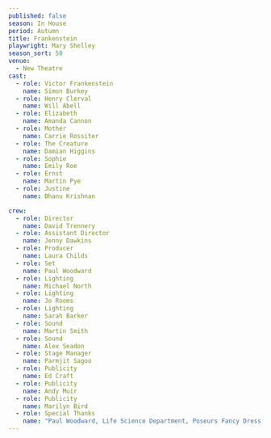 ```yaml
---
published: false
season: In House
period: Autumn
title: Frankenstein
playwright: Mary Shelley
season_sort: 50
venue:
  - New Theatre
cast:
  - role: Victor Frankenstein
    name: Simon Burkey
  - role: Henry Clerval
    name: Will Abell
  - role: Elizabeth
    name: Amanda Cannon
  - role: Mother
    name: Carrie Rossiter
  - role: The Creature
    name: Damian Higgins
  - role: Sophie
    name: Emily Roe
  - role: Ernst
    name: Martin Pye
  - role: Justine
    name: Bhanu Krishnan

crew:
  - role: Director
    name: David Trennery
  - role: Assistant Director
    name: Jenny Dawkins
  - role: Producer
    name: Laura Childs
  - role: Set
    name: Paul Woodward
  - role: Lighting
    name: Michael North
  - role: Lighting
    name: Jo Rooms
  - role: Lighting
    name: Sarah Barker
  - role: Sound
    name: Martin Smith
  - role: Sound
    name: Alex Seadon
  - role: Stage Manager
    name: Parmjit Sagoo
  - role: Publicity
    name: Ed Craft
  - role: Publicity
    name: Andy Muir
  - role: Publicity
    name: Marilyn Bird
  - role: Special Thanks
    name: "Paul Woodward, Life Science Department, Poseurs Fancy Dress, The Golden Cage, Top Hat Antiques Centre"
---
```


